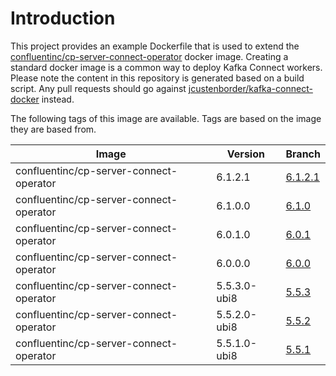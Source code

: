 # Introduction

This project provides an example Dockerfile that is used to extend the [confluentinc/cp-server-connect-operator](https://hub.docker.com/r/confluentinc/cp-server-connect-operator) docker image. Creating a standard docker image is a common way to deploy Kafka Connect workers. Please note the content in this repository is generated based on a build script. Any pull requests should go against [jcustenborder/kafka-connect-docker](https://github.com/jcustenborder/kafka-connect-docker) instead.

The following tags of this image are available. Tags are based on the image they are based from.

| Image | Version | Branch |
|-------|---------|--------|
| confluentinc/cp-server-connect-operator | 6.1.2.1 | [6.1.2.1](https://github.com/jcustenborder/cp-server-connect-operator/tree/6.1.2.1) |
| confluentinc/cp-server-connect-operator | 6.1.0.0 | [6.1.0](https://github.com/jcustenborder/cp-server-connect-operator/tree/6.1.0) |
| confluentinc/cp-server-connect-operator | 6.0.1.0 | [6.0.1](https://github.com/jcustenborder/cp-server-connect-operator/tree/6.0.1) |
| confluentinc/cp-server-connect-operator | 6.0.0.0 | [6.0.0](https://github.com/jcustenborder/cp-server-connect-operator/tree/6.0.0) |
| confluentinc/cp-server-connect-operator | 5.5.3.0-ubi8 | [5.5.3](https://github.com/jcustenborder/cp-server-connect-operator/tree/5.5.3) |
| confluentinc/cp-server-connect-operator | 5.5.2.0-ubi8 | [5.5.2](https://github.com/jcustenborder/cp-server-connect-operator/tree/5.5.2) |
| confluentinc/cp-server-connect-operator | 5.5.1.0-ubi8 | [5.5.1](https://github.com/jcustenborder/cp-server-connect-operator/tree/5.5.1) |
